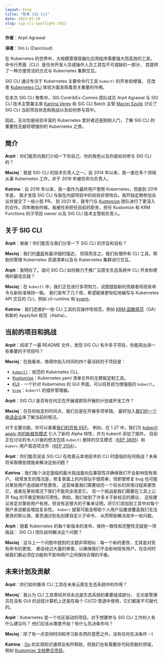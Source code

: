 ```yaml
---
layout: blog
title: "聚焦 SIG CLI"
date: 2023-07-20
slug: sig-cli-spotlight-2023
---
```


<!--
layout: blog
title: "Spotlight on SIG CLI"
date: 2023-07-20
slug: sig-cli-spotlight-2023
canonicalUrl: https://www.kubernetes.dev/blog/2023/07/13/sig-cli-spotlight-2023/
-->

<!--
**Author**: Arpit Agrawal
-->
**作者**：Arpit Agrawal

**译者**：Xin Li (Daocloud)

<!--
In the world of Kubernetes, managing containerized applications at
scale requires powerful and efficient tools. The command-line
interface (CLI) is an integral part of any developer or operator’s
toolkit, offering a convenient and flexible way to interact with a
Kubernetes cluster.
-->
在 Kubernetes 的世界中，大规模管理容器化应用程序需要强大而高效的工具。
命令行界面（CLI）是任何开发人员或操作人员工具包不可或缺的一部分，
其提供了一种方便灵活的方式与 Kubernetes 集群交互。

<!--
SIG CLI plays a crucial role in improving the [Kubernetes
CLI](https://github.com/kubernetes/community/tree/master/sig-cli)
experience by focusing on the development and enhancement of
`kubectl`, the primary command-line tool for Kubernetes.
-->
SIG CLI 通过专注于 Kubernetes 主要命令行工具 `kubectl` 的开发和增强，
在改善 [Kubernetes CLI](https://github.com/kubernetes/community/tree/master/sig-cli)
体验方面发挥着至关重要的作用。

<!--
In this SIG CLI Spotlight, Arpit Agrawal, SIG ContribEx-Comms team
member, talked with [Katrina Verey](https://github.com/KnVerey), Tech
Lead & Chair of SIG CLI,and [Maciej
Szulik](https://github.com/soltysh), SIG CLI Batch Lead, about SIG
CLI, current projects, challenges and how anyone can get involved.
-->
在本次 SIG CLI 聚焦中，SIG ContribEx-Comms 团队成员 Arpit Agrawal 与
SIG CLI 技术主管兼主席 [Katrina Verey](https://github.com/KnVerey)
和 SIG CLI Batch 主管 [Maciej Szulik](https://github.com/soltysh)
讨论了 SIG CLI 当前项目状态和挑战以及如何参与其中。

<!--
So, whether you are a seasoned Kubernetes enthusiast or just getting
started, understanding the significance of SIG CLI will undoubtedly
enhance your Kubernetes journey.
-->
因此，无论你是经验丰富的 Kubernetes 爱好者还是刚刚入门，了解
SIG CLI 的重要性无疑将增强你的 Kubernetes 之旅。

<!--
## Introductions

**Arpit**: Could you tell us a bit about yourself, your role, and how
you got involved in SIG CLI?
-->
## 简介

**Arpit**：你们能否向我们介绍一下你自己、你的角色以及你是如何参与 SIG CLI 的？

<!--
**Maciej**: I’m one of the technical leads for SIG-CLI. I was working
on Kubernetes in multiple areas since 2014, and in 2018 I got
appointed a lead.
-->
**Maciej**：我是 SIG-CLI 的技术负责人之一。自 2014 年以来，我一直在多个领域从事
Kubernetes 工作，并于 2018 年被任命为负责人。

<!--
**Katrina**: I’ve been working with Kubernetes as an end-user since
2016, but it was only in late 2019 that I discovered how well SIG CLI
aligned with my experience from internal projects. I started regularly
attending meetings and made a few small PRs, and by 2021 I was working
more deeply with the
[Kustomize](https://github.com/kubernetes-sigs/kustomize) team
specifically. Later that year, I was appointed to my current roles as
subproject owner for Kustomize and KRM Functions, and as SIG CLI Tech
Lead and Chair.
-->
**Katrina**：自 2016 年以来，我一直作为最终用户使用 Kubernetes，但直到 2019 年底，
我才发现 SIG CLI 与我在内部项目中的经验非常吻合。我开始定期参加会议并提交了一些小型 PR，
到 2021 年，我专门与 [Kustomize](https://github.com/kubernetes-sigs/kustomize)
团队进行了更深入的合作。同年晚些时候，我被任命担任目前的职务，担任 Kustomize 和
KRM Functions 的子项目 owner 以及 SIG CLI 技术主管和负责人。

<!--
## About SIG CLI

**Arpit**: Thank you! Could you share with us the purpose and goals of SIG CLI?
-->
## 关于 SIG CLI

**Arpit**：谢谢！你们能否与我们分享一下 SIG CLI 的宗旨和目标？

<!--
**Maciej**: Our
[charter](https://github.com/kubernetes/community/tree/master/sig-cli/)
has the most detailed description, but in few words, we handle all CLI
tooling that helps you manage your Kubernetes manifests and interact
with your Kubernetes clusters.
-->
**Maciej**：我们的[章程](https://github.com/kubernetes/community/tree/master/sig-cli/)有最详细的描述，
但简而言之，我们处理所有 CLI 工具，帮助你管理 Kubernetes 资源清单以及与 Kubernetes 集群进行交互。

<!--
**Arpit**: I see. And how does SIG CLI work to promote best-practices
for CLI development and usage in the cloud native ecosystem?
-->
**Arpit**：我明白了。请问 SIG CLI 如何致力于推广云原生生态系统中 CLI 开发和使用的最佳实践？

<!--
**Maciej**: Within `kubectl`, we have several on-going efforts that
try to encourage new contributors to align existing commands to new
standards. We publish several libraries which hopefully make it easier
to write CLIs that interact with Kubernetes APIs, such as cli-runtime
and
[kyaml](https://github.com/kubernetes-sigs/kustomize/tree/master/kyaml).
-->
**Maciej**：在 `kubectl` 中，我们正在进行多项努力，试图鼓励新的贡献者将现有命令与新标准保持一致。
我们发布了几个库，希望能够更轻松地编写与 Kubernetes API 交互的 CLI，例如 cli-runtime 和
[kyaml](https://github.com/kubernetes-sigs/kustomize/tree/master/kyaml)。

<!--
**Katrina**: We also maintain some interoperability specifications for
CLI tooling, such as the [KRM Functions
Specification](https://github.com/kubernetes-sigs/kustomize/blob/master/cmd/config/docs/api-conventions/functions-spec.md)
(GA) and the new ApplySet
Specification
(alpha).
-->
**Katrina**：我们还维护一些 CLI 工具的互操作性规范，例如
[KRM 函数规范](https://github.com/kubernetes-sigs/kustomize/blob/master/cmd/config/docs/api-conventions/functions-spec.md)（GA）
和新的 ApplySet 规范（Alpha）。

<!--
## Current projects and challenges

**Arpit**: Going through the README file, it’s clear SIG CLI has a
number of subprojects, could you highlight some important ones?
-->
## 当前的项目和挑战

**Arpit**：阅读了一遍 README 文件，发现 SIG CLI 有许多子项目，你能突出讲一些重要的子项目吗？

<!--
**Maciej**: The four most active subprojects that are, in my opinion,
worthy of your time investment would be:

* [`kubectl`](https://github.com/kubernetes/kubectl):  the canonical Kubernetes CLI.
* [Kustomize](https://github.com/kubernetes-sigs/kustomize): a
  template-free customization tool for Kubernetes yaml manifest files.
* [KUI](https://kui.tools) - a GUI interface to Kubernetes, think
   `kubectl` on steroids.
* [`krew`](https://github.com/kubernetes-sigs/krew): a plugin manager for `kubectl`.
-->
**Maciej**：在我看来，值得你投入时间的四个最活跃的子项目是：

* [`kubectl`](https://github.com/kubernetes/kubectl)：规范的 Kubernetes CLI。
* [Kustomize](https://github.com/kubernetes-sigs/kustomize)：Kubernetes yaml 清单文件的无模板定制工具。
* [KUI](https://kui.tools) - 一个针对 Kubernetes 的 GUI 界面，可以将其视为增强版的 `kubectl`。
* [`krew`](https://github.com/kubernetes-sigs/krew)：`kubectl` 的插件管理器。

<!--
**Arpit**: Are there any upcoming initiatives or developments that SIG
CLI is working on?

**Maciej**: There are always several initiatives we’re working on at
any given point in time. It’s best to join [one of our
calls](https://github.com/kubernetes/community/tree/master/sig-cli/#meetings)
to learn about the current ones.
-->
**Arpit**：SIG CLI 是否有任何正在开展或即将开展的计划或开发工作？

**Maciej**：在任何给定的时间点，我们总是在开展多项举措。
最好加入[我们的一个电话会议](https://github.com/kubernetes/community/tree/master/sig-cli/#meetings)来了解当前的情况。

<!--
**Katrina**: For major features, you can check out [our open
KEPs](https://www.kubernetes.dev/resources/keps/). For instance, in
1.27 we introduced alphas for [a new pruning mode in kubectl
apply](https://kubernetes.io/blog/2023/05/09/introducing-kubectl-applyset-pruning/),
and for kubectl create plugins. Exciting ideas that are currently
under discussion include an interactive mode for `kubectl` delete
([KEP
3895](https://kubernetes.io/blog/2023/05/09/introducing-kubectl-applyset-pruning))
and the `kuberc` user preferences file ([KEP
3104](https://kubernetes.io/blog/2023/05/09/introducing-kubectl-applyset-pruning)).
-->
对于主要功能，你可以查看[我们的开放 KEP](https://www.kubernetes.dev/resources/keps/)。
例如，在 1.27 中，我们为 [kubectl apply 中的新裁剪模式](https://kubernetes.io/blog/2023/05/09/introducing-kubectl-applyset-pruning/)
引入了新的 Alpha 特性，并为 kubectl 添加了插件。
目前正在讨论的令人兴奋的想法包括 `kubectl` 删除的交互模式（[KEP 3895](https://kubernetes.io/blog/2023/05/09/introducing-kubectl-applyset-pruning)）和
`kuberc` 用户首选项文件（[KEP 3104](https://kubernetes.io/blog/2023/05/09/introducing-kubectl-applyset-pruning)）。

<!--
**Arpit**: Could you discuss any challenges that SIG CLI faces in its
efforts to improve CLIs for cloud-native technologies? What are the
future efforts to solve them?
-->
**Arpit**：你们能否说说 SIG CLI 在改善云本地技术的 CLI 时面临的任何挑战？未来将采取哪些措施来解决这些问题？

<!--
**Katrina**: The biggest challenge we’re facing with every decision is
backwards compatibility and ensuring we don’t break existing users. It
frequently happens that fixing what's on the surface may seem
straightforward, but even fixing a bug could constitute a breaking
change for some users, which means we need to go through an extended
deprecation process to change it, or in some cases we can’t change it
at all. Another challenge is the need to balance customization with
usability in the flag sets we expose on our tools. For example, we get
many proposals for new flags that would certainly be useful to some
users, but not a large enough subset to justify the increased
complexity having them in the tool entails for everyone. The `kuberc`
proposal may help with some of these problems by giving individual
users the ability to set or override default values we can’t change,
and even create custom subcommands via aliases
-->
**Katrina**：我们每个决定面临的最大挑战是向后兼容性并确保我们不会影响现有用户。
经常发生的情况是，修复表面上的内容似乎很简单，但即使修复 bug 也可能对某些用户造成破坏性更改，
这意味着我们需要经历一个较长的弃用过程来更改它，或者在某些情况下我们不能完全改变它。
另一个挑战是我们需要在工具上公开 flag 的平衡定制和可用性。例如，我们收到了许多关于新标志的建议，
这些建议肯定对某些用户有用，但没有足够大的子集来证明，将它们添加到工具中对每个用户来说都会增加复杂性。
`kuberc` 提案可能会帮助个人用户设置或覆盖我们无法更改的默认值，甚至通过别名创建自定义子命令，
从而帮助解决其中一些问题。

<!--
**Arpit**: With every new version release of Kubernetes, maintaining
consistency and integrity is surely challenging: how does the SIG CLI
team tackle it?
-->
**Arpit**：随着 Kubernetes 的每个新版本的发布，保持一致性和完整性无疑是一项挑战：
SIG CLI 团队如何解决这个问题？

<!--
**Maciej**: This is mostly similar to the topic mentioned in the
previous question: every new change, especially to existing commands
goes through a lot of scrutiny to ensure we don’t break existing
users. At any point in time we have to keep a reasonable balance
between features and not breaking users.
-->
**Maciej**：这与上一个问题中提到的主题非常相似：每一个新的更改，尤其是对现有命令的更改，
都会经过大量的审查，以确保我们不会影响现有用户。在任何时候我们都必须在功能和不影响用户之间保持合理的平衡。

<!--
## Future plans and contribution

**Arpit**: How do you see the role of CLI tools in the cloud-native
ecosystem evolving in the future?
-->
## 未来计划及贡献

**Arpit**：你们如何看待 CLI 工具在未来云原生生态系统中的作用？

<!--
**Maciej**: I think that CLI tools were and will always be an
important piece of the ecosystem. Whether used by administrators on
remote machines that don’t have GUI or in every CI/CD pipeline, they
are irreplaceable.
-->
**Maciej**：我认为 CLI 工具曾经并将永远是生态系统的重要组成部分。
无论是管理员在没有 GUI 的远程计算机上还是在每个 CI/CD 管道中使用，它们都是不可替代的。

<!--
**Arpit**: Kubernetes is a community-driven project. Any
recommendation for anyone looking into getting involved in SIG CLI
work? Where should they start? Are there any prerequisites?

**Maciej**: There are no prerequisites other than a little bit of free
time on your hands and willingness to learn something new :-)
-->
**Arpit**：Kubernetes 是一个社区驱动的项目。对于想要参与 SIG CLI 工作的人有什么建议吗？
他们应该从哪里开始？有什么先决条件吗？

**Maciej**：除了有一点空闲时间和学习新东西的意愿之外，没有任何先决条件 :-)

<!--
**Katrina**: A working knowledge of [Go](https://go.dev/) often helps,
but we also have areas in need of non-code contributions, such as the
[Kustomize docs consolidation
project](https://github.com/kubernetes-sigs/kustomize/issues/4338).
-->
**Katrina**：[Go](https://go.dev/) 的实用知识通常会有所帮助，但我们也有需要非代码贡献的领域，
例如 [Kustomize 文档整合项目](https://github.com/kubernetes-sigs/kustomize/issues/4338)。
